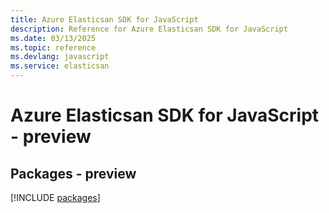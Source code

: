 ```yaml
---
title: Azure Elasticsan SDK for JavaScript
description: Reference for Azure Elasticsan SDK for JavaScript
ms.date: 03/13/2025
ms.topic: reference
ms.devlang: javascript
ms.service: elasticsan
---
```

# Azure Elasticsan SDK for JavaScript - preview
## Packages - preview
[!INCLUDE [packages](elasticsan-index.md)]